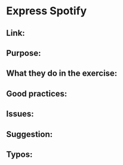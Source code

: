 # Express Spotify

## Link:

## Purpose:

## What they do in the exercise:

## Good practices:

## Issues:

## Suggestion:

## Typos: